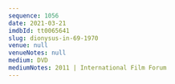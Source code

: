 ```yaml
---
sequence: 1056
date: 2021-03-21
imdbId: tt0065641
slug: dionysus-in-69-1970
venue: null
venueNotes: null
medium: DVD
mediumNotes: 2011 | International Film Forum
---
```

